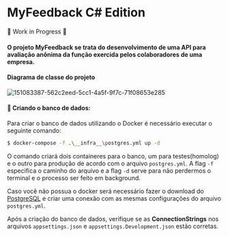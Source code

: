# MyFeedback C# Edition

🚧 Work in Progress 🚧

#### O projeto MyFeedback se trata do desenvolvimento de uma API para avaliação anônima da função exercida pelos colaboradores de uma empresa.

#### Diagrama de classe do projeto

![151083387-562c2eed-5cc1-4a5f-9f7c-71f08653e285](https://user-images.githubusercontent.com/86964732/152419189-26aa9b72-34d3-4fa1-af2a-8b40462f7d37.png)

#### 🎲 Criando o banco de dados:

Para criar o banco de dados utilizando o Docker é necessário executar o seguinte comando:

```bash
$ docker-compose -f .\__infra__\postgres.yml up -d
```
O comando criará dois containeres para o banco, um para testes(homolog) e o outro para produção de acordo com o arquivo `postgres.yml`. A flag `-f` especifica o caminho do arquivo e a flag `-d` serve para não perdermos o terminal e o processo ser feito em background.

Caso você não possua o docker será necessário fazer o download do [PostgreSQL](https://www.postgresql.org/download/) e criar uma conexão com as mesmas configurações do arquivo `postgres.yml`.

Após a criação do banco de dados, verifique se as **ConnectionStrings** nos arquivos `appsettings.json` e `appsettings.Development.json` estão corretas.
